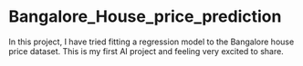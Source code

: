 # Bangalore_House_price_prediction
In this project, I have tried fitting a regression model to the Bangalore house price dataset. This is my first AI project and feeling very excited to share.
